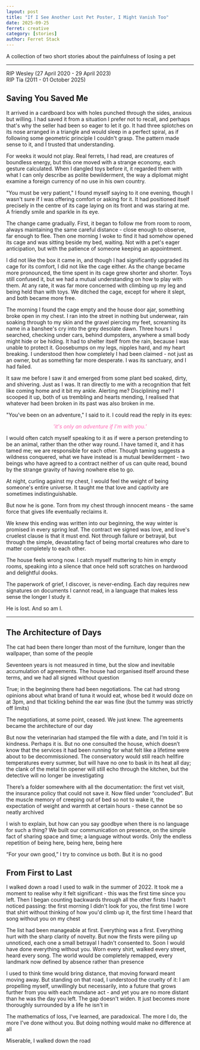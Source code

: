 ```yaml
---
layout: post
title: "If I See Another Lost Pet Poster, I Might Vanish Too"
date: 2025-09-25
ferret: creative
category: [stories]
author: Ferret Stack
---
```

A collection of two short stories about the painfulness of losing a pet

---
RIP Wesley (27 April 2020 - 29 April 2023)<br>
RIP Tia (2011 - 01 October 2025)

## Saving You Saved Me
It arrived in a cardboard box with holes punched through the sides, anxious but willing. I had saved it from a situation I prefer not to recall, and perhaps that's why the seller had been so eager to let it go. It had three splotches on its nose arranged in a triangle and would sleep in a perfect spiral, as if following some geometric principle I couldn't grasp. The pattern made sense to it, and I trusted that understanding.

For weeks it would not play. Real ferrets, I had read, are creatures of boundless energy, but this one moved with a strange economy, each gesture calculated. When I dangled toys before it, it regarded them with what I can only describe as polite bewilderment, the way a diplomat might examine a foreign currency of no use in his own country.

"You must be very patient," I found myself saying to it one evening, though I wasn't sure if I was offering comfort or asking for it. It had positioned itself precisely in the centre of its cage laying on its front and was staring at me. A friendly smile and sparkle in its eye.

The change came gradually. First, it began to follow me from room to room, always maintaining the same careful distance - close enough to observe, far enough to flee. Then one morning I woke to find it had somehow opened its cage and was sitting beside my bed, waiting. Not with a pet's eager anticipation, but with the patience of someone keeping an appointment.

I did not like the box it came in, and though I had significantly upgraded its cage for its comfort, I did not like the cage either. As the change became more pronounced, the time spent in its cage grew shorter and shorter. Toys still confused it, but we had a mutual understanding on how to play with them. At any rate, it was far more concerned with climbing up my leg and being held than with toys. We ditched the cage, except for where it slept, and both became more free.

The morning I found the cage empty and the house door ajar, something broke open in my chest. I ran into the street in nothing but underwear, rain soaking through to my skin and the gravel piercing my feet, screaming its name in a banshee's cry into the grey desolate dawn. Three hours I searched, checking under cars, behind dumpsters, anywhere a small body might hide or be hiding. It had to shelter itself from the rain, because I was unable to protect it. Goosebumps on my legs, nipples hard, and my heart breaking. I understood then how completely I had been claimed - not just as an owner, but as something far more desperate. I was its sanctuary, and I had failed.

It saw me before I saw it and emerged from some plant bed soaked, dirty, and shivering. Just as I was. It ran directly to me with a recognition that felt like coming home and it bit my ankle. Alerting me? Disciplining me? I scooped it up, both of us trembling and hearts mending, I realised that whatever had been broken in its past was also broken in me. 

"You've been on an adventure," I said to it. I could read the reply in its eyes:

<p style="text-align: center;"><em style="color:#ff69b4;">'it's only an adventure if I'm with you.'</em></p>

I would often catch myself speaking to it as if were a person pretending to be an animal, rather than the other way round. I have tamed it, and it has tamed me; we are responsible for each other. Though taming suggests a wildness conquered, what we have instead is a mutual bewilderment - two beings who have agreed to a contract neither of us can quite read, bound by the strange gravity of having nowhere else to go.

At night, curling against my chest, I would feel the weight of being someone's entire universe. It taught me that love and captivity are sometimes indistinguishable.

But now he is gone. Torn from my chest through innocent means - the same force that gives life eventually reclaims it. 

We knew this ending was written into our beginning, the way winter is promised in every spring leaf. The contract we signed was love, and love's cruelest clause is that it must end. Not through failure or betrayal, but through the simple, devastating fact of being mortal creatures who dare to matter completely to each other.

The house feels wrong now. I catch myself muttering to him in empty rooms, speaking into a silence that once held soft scratches on hardwood and delightful dooks. 

The paperwork of grief, I discover, is never-ending. Each day requires new signatures on documents I cannot read, in a language that makes less sense the longer I study it.

He is lost. And so am I.

---
## The Architecture of Days
The cat had been there longer than most of the furniture, longer than the wallpaper, than some of the people

Seventeen years is not measured in time, but the slow and inevitable accumulation of agreements. The house had organised itself around these terms, and we had all signed without question

True; in the beginning there had been negotiations. The cat had strong opinions about what brand of tuna it would eat, whose bed it would doze on at 3pm, and that tickling behind the ear was fine (but the tummy was strictly off limits)

The negotiations, at some point, ceased. We just knew. The agreements became the architecture of our day

But now the veterinarian had stamped the file with a date, and I’m told it is kindness. Perhaps it is. But no one consulted the house, which doesn’t know that the services it had been running for what felt like a lifetime were about to be decommissioned. The conservatory would still reach hellfire temperatures every summer, but will have no one to bask in its heat all day; the clank of the metal tin opener will still echo through the kitchen, but the detective will no longer be investigating

There’s a folder somewhere with all the documentation: the first vet visit, the insurance policy that could not save it. Now filed under “concluded”. But the muscle memory of creeping out of bed so not to wake it, the expectation of weight and warmth at certain hours - these cannot be so neatly archived 

I wish to explain, but how can you say goodbye when there is no language for such a thing? We built our communication on presence, on the simple fact of sharing space and time; a language without words. Only the endless repetition of being here, being here, being here

“For your own good,” I try to convince us both. But it is no good

## From First to Last
I walked down a road I used to walk in the summer of 2022. It took me a moment to realise why it felt significant - this was the first time since you left. Then I began counting backwards through all the other firsts I hadn't noticed passing: the first morning I didn't look for you, the first time I wore that shirt without thinking of how you'd climb up it, the first time I heard that song without you on my chest

The list had been manageable at first. Everything was a first. Everything hurt with the sharp clarity of novelty. But now the firsts were piling up unnoticed, each one a small betrayal I hadn't consented to. Soon I would have done everything without you. Worn every shirt, walked every street, heard every song. The world would be completely remapped, every landmark now defined by absence rather than presence

I used to think time would bring distance, that moving forward meant moving away. But standing on that road, I understood the cruelty of it: I am propelling myself, unwillingly but necessarily, into a future that grows further from you with each mundane act - and yet you are no more distant than he was the day you left. The gap doesn't widen. It just becomes more thoroughly surrounded by a life he isn't in

The mathematics of loss, I've learned, are paradoxical. The more I do, the more I've done without you. But doing nothing would make no difference at all

Miserable, I walked down the road
